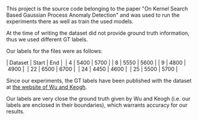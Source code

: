 This project is the source code belonging to the paper "On Kernel Search Based Gaussian Process Anomaly Detection" and was used to run the experiments there as well as train the used models.

At the time of writing the dataset did not provide ground truth information, thus we used different GT labels.

Our labels for the files were as follows:

| Dataset | Start | End | 
| 4 | 5400 | 5700 | 
| 8 | 5550 | 5600 |
| 9 | 4800 | 4900 | 
| 22 | 6500 | 6700 | 
| 24 | 4450 | 4600 | 
| 25 | 5500 | 5700 | 

Since our experiments, the GT labels have been published with the dataset at [the website of Wu and Keogh](https://wu.renjie.im/research/anomaly-benchmarks-are-flawed/).

Our labels are very close the ground truth given by Wu and Keogh (i.e. our labels are enclosed in their boundaries), which warrants accuracy for our results.


